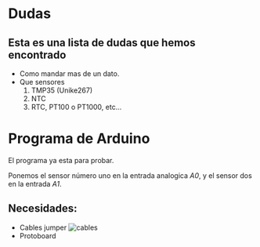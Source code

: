 [img1]:http://www.techmake.com/media/catalog/product/cache/1/image/650x/040ec09b1e35df139433887a97daa66f/c/a/cab-00119_02.jpg
# Dudas
## Esta es una lista de dudas que hemos encontrado
- Como mandar mas de un dato.
- Que sensores
  1. TMP35 (Unike267)
  2. NTC
  3. RTC, PT100 o PT1000, etc...
# Programa de Arduino
El programa ya esta para probar.

Ponemos el sensor número uno en la entrada analogica *A0*, y el sensor dos en la entrada *A1*.

## Necesidades:
+ Cables jumper  ![cables][img1]
+ Protoboard 
